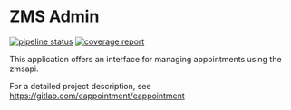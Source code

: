 # ZMS Admin

[![pipeline status](https://gitlab.com/eappointment/zmsadmin/badges/main/pipeline.svg)](https://gitlab.com/eappointment/zmsadmin/-/commits/main)
[![coverage report](https://gitlab.com/eappointment/zmsadmin/badges/main/coverage.svg)](https://eappointment.gitlab.io/zmsadmin/_tests/coverage/index.html)


This application offers an interface for managing appointments using the zmsapi.

For a detailed project description, see https://gitlab.com/eappointment/eappointment



